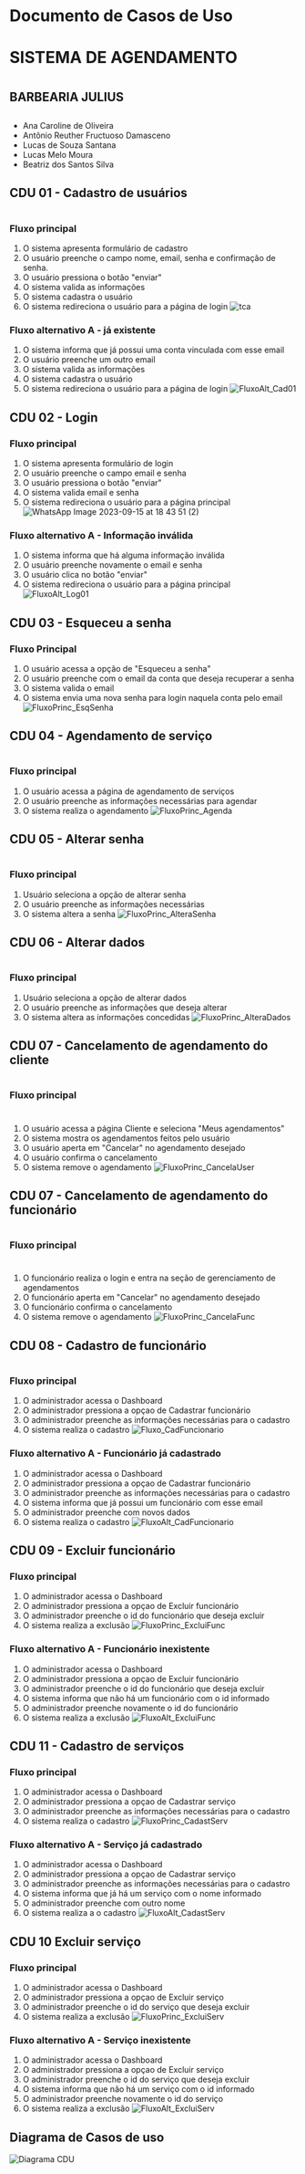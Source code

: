 # Documento de Casos de Uso

# **SISTEMA DE AGENDAMENTO** <h1>
## BARBEARIA JULIUS <h2>
* Ana Caroline de Oliveira
* Antônio Reuther Fructuoso Damasceno 
* Lucas de Souza Santana
* Lucas Melo Moura
* Beatriz dos Santos Silva

## CDU 01 - Cadastro de usuários <h1>

### Fluxo principal

1. O sistema apresenta formulário de cadastro
2. O usuário preenche o campo nome, email, senha e confirmação de senha.
3. O usuário pressiona o botão "enviar"
4. O sistema valida as informações
5. O sistema cadastra o usuário
6. O sistema redireciona o usuário para a página de login
![tca](https://github.com/cp2-dc-info-projeto-final/barbearia-julius/assets/142441068/4f6ba4af-b070-4644-a1b5-ac4681f9da07)

### Fluxo alternativo A - já existente

1. O sistema informa que já possui uma conta vinculada com esse email
2. O usuário preenche um outro email
3. O sistema valida as informações
4. O sistema cadastra o usuário
5. O sistema redireciona o usuário para a página de login
![FluxoAlt_Cad01](https://github.com/cp2-dc-info-projeto-final/barbearia-julius/assets/71456387/9a3f5cbe-29f5-4c47-b64d-fcb026946934)


## CDU 02 - Login 

### Fluxo principal

1. O sistema apresenta formulário de login
2. O usuário preenche o campo email e senha
3. O usuário pressiona o botão "enviar"
4. O sistema valida email e senha
5. O sistema redireciona o usuário para a página principal
![WhatsApp Image 2023-09-15 at 18 43 51 (2)](https://github.com/cp2-dc-info-projeto-final/barbearia-julius/assets/142441068/ffc0ef01-47f1-4a67-bdfc-20e8ed3995f3)

### Fluxo alternativo A - Informação inválida

1. O sistema informa que há alguma informação inválida
2. O usuário preenche novamente o email e senha
3. O usuário clica no botão "enviar"
4. O sistema redireciona o usuário para a página principal
![FluxoAlt_Log01](https://github.com/cp2-dc-info-projeto-final/barbearia-julius/assets/71456387/eebbdab3-892f-4f07-b15f-4986c22e5b5d)


## CDU 03 - Esqueceu a senha

### Fluxo Principal

1. O usuário acessa a opção de "Esqueceu a senha"
2.  O usuário preenche com o email da conta que deseja recuperar a senha
3. O sistema valida o email
4. O sistema envia uma nova senha para login naquela conta pelo email
![FluxoPrinc_EsqSenha](https://github.com/cp2-dc-info-projeto-final/barbearia-julius/assets/71456387/3d060efd-8017-4621-9edd-4165a2de28c3)

 
## CDU 04 - Agendamento de serviço<h1>

### Fluxo principal

1. O usuário acessa a página de agendamento de serviços
2. O usuário preenche as informações necessárias para agendar
3. O sistema realiza o agendamento
![FluxoPrinc_Agenda](https://github.com/cp2-dc-info-projeto-final/barbearia-julius/assets/71456387/e4be6018-53e3-45bf-91e9-32dd5a432629)

## CDU 05 -  Alterar senha <h1>

### Fluxo principal

1. Usuário seleciona a opção de alterar senha
2. O usuário preenche as informações necessárias
3. O sistema altera a senha
![FluxoPrinc_AlteraSenha](https://github.com/cp2-dc-info-projeto-final/barbearia-julius/assets/71456387/f30dcbb2-7ad8-44e3-8ad1-16d8a242e306)

## CDU 06 -  Alterar dados <h1>

### Fluxo principal

1. Usuário seleciona a opção de alterar dados
2. O usuário preenche as informações que deseja alterar
3. O sistema altera as informações concedidas
![FluxoPrinc_AlteraDados](https://github.com/cp2-dc-info-projeto-final/barbearia-julius/assets/71456387/96ba6888-6ab0-48ac-86d8-ff099ef58828)


## CDU 07 - Cancelamento de agendamento do cliente<h1>

### Fluxo principal <h1>

1. O usuário acessa a página Cliente e seleciona "Meus agendamentos"
2. O sistema mostra os agendamentos feitos pelo usuário
3. O usuário aperta em "Cancelar" no agendamento desejado
4. O usuário confirma o cancelamento
5. O sistema remove o agendamento
![FluxoPrinc_CancelaUser](https://github.com/cp2-dc-info-projeto-final/barbearia-julius/assets/71456387/cb7e18f7-c4b1-4085-a44e-830c0839d81c)



## CDU 07 - Cancelamento de agendamento do funcionário<h1>

### Fluxo principal <h1>

1. O funcionário realiza o login e entra na seção de gerenciamento de agendamentos
3. O funcionário aperta em "Cancelar" no agendamento desejado
4. O funcionário confirma o cancelamento
5. O sistema remove o agendamento
![FluxoPrinc_CancelaFunc](https://github.com/cp2-dc-info-projeto-final/barbearia-julius/assets/71456387/717985f5-265b-4e99-89b4-8f115152bc3d)


## CDU 08 - Cadastro de funcionário <h1>

### Fluxo principal

1. O administrador acessa o Dashboard
2. O administrador pressiona a opçao de Cadastrar funcionário
3. O administrador preenche as informações necessárias para o cadastro
4. O sistema realiza o cadastro
![Fluxo_CadFuncionario](https://github.com/cp2-dc-info-projeto-final/barbearia-julius/assets/71456387/a827e08a-dd4c-4498-9bfb-bb16f778b467)

### Fluxo alternativo A - Funcionário já cadastrado

1. O administrador acessa o Dashboard
2. O administrador pressiona a opçao de Cadastrar funcionário
3. O administrador preenche as informações necessárias para o cadastro
4. O sistema informa que já possui um funcionário com esse email
5. O administrador preenche com novos dados
6. O sistema realiza o cadastro
![FluxoAlt_CadFuncionario](https://github.com/cp2-dc-info-projeto-final/barbearia-julius/assets/71456387/5a752556-0b4d-4c64-b5d0-d4b63eeb9276)


## CDU 09 - Excluir funcionário

### Fluxo principal

1. O administrador acessa o Dashboard
2. O administrador pressiona a opçao de Excluir funcionário
3. O administrador preenche o id do funcionário que deseja excluir
4. O sistema realiza a exclusão
![FluxoPrinc_ExcluiFunc](https://github.com/cp2-dc-info-projeto-final/barbearia-julius/assets/71456387/b112c4a5-1a31-4ceb-bf00-bc540fb5c20d)



### Fluxo alternativo A - Funcionário inexistente

1. O administrador acessa o Dashboard
2. O administrador pressiona a opçao de Excluir funcionário
3. O administrador preenche o id do funcionário que deseja excluir
4. O sistema informa que não há um funcionário com o id informado
5. O administrador preenche novamente o id do funcionário
6. O sistema realiza a exclusão
![FluxoAlt_ExcluiFunc](https://github.com/cp2-dc-info-projeto-final/barbearia-julius/assets/71456387/7d156cef-7768-45ec-b300-1ab8d16d99f6)


## CDU 11 - Cadastro de serviços

### Fluxo principal

1. O administrador acessa o Dashboard
2. O administrador pressiona a opçao de Cadastrar serviço
3. O administrador preenche as informações necessárias para o cadastro
4. O sistema realiza o cadastro
![FluxoPrinc_CadastServ](https://github.com/cp2-dc-info-projeto-final/barbearia-julius/assets/71456387/26819ef2-33ae-426f-91dc-dec2c69c15cb)


### Fluxo alternativo A - Serviço já cadastrado

1. O administrador acessa o Dashboard
2. O administrador pressiona a opçao de Cadastrar serviço
3. O administrador preenche as informações necessárias para o cadastro
4. O sistema informa que já há um serviço com o nome informado
5. O administrador preenche com outro nome
6. O sistema realiza a o cadastro
![FluxoAlt_CadastServ](https://github.com/cp2-dc-info-projeto-final/barbearia-julius/assets/71456387/160019fd-7e5f-42bf-a6b5-1da4883ea2bb)


## CDU 10 Excluir serviço

### Fluxo principal

1. O administrador acessa o Dashboard
2. O administrador pressiona a opçao de Excluir serviço
3. O administrador preenche o id do serviço que deseja excluir
4. O sistema realiza a exclusão
![FluxoPrinc_ExcluiServ](https://github.com/cp2-dc-info-projeto-final/barbearia-julius/assets/71456387/a72d8a8e-d14a-4f48-9a66-7478c9aa3319)



### Fluxo alternativo A - Serviço inexistente

1. O administrador acessa o Dashboard
2. O administrador pressiona a opçao de Excluir serviço
3. O administrador preenche o id do serviço que deseja excluir
4. O sistema informa que não há um serviço com o id informado
5. O administrador preenche novamente o id do serviço
6. O sistema realiza a exclusão
![FluxoAlt_ExcluiServ](https://github.com/cp2-dc-info-projeto-final/barbearia-julius/assets/71456387/a4777e7c-4a4e-473d-afa9-fdec8c46fe08)


## Diagrama de Casos de uso

![Diagrama CDU](https://github.com/cp2-dc-info-projeto-final/barbearia-julius/assets/71456387/58dccb68-6849-46a8-9561-48b9a949adfd)

